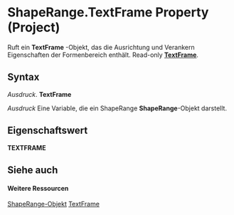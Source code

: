 
# ShapeRange.TextFrame Property (Project)
Ruft ein  **TextFrame** -Objekt, das die Ausrichtung und Verankern Eigenschaften der Formenbereich enthält. Read-only **[TextFrame](http://msdn.microsoft.com/en-us/library/office/ff197860%28v=office.15%29)**.

## Syntax

 _Ausdruck_. **TextFrame**

 _Ausdruck_ Eine Variable, die ein ShapeRange **ShapeRange**-Objekt darstellt.


## Eigenschaftswert

 **TEXTFRAME**


## Siehe auch


#### Weitere Ressourcen


[ShapeRange-Objekt](315031aa-4b8c-424b-26e7-ce15897beb05.md)
[TextFrame](http://msdn.microsoft.com/en-us/library/office/ff197860%28v=office.15%29)